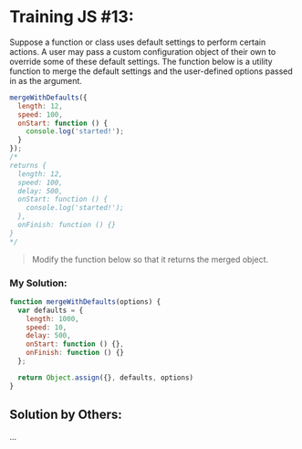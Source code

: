 # Training JS #13:

Suppose a function or class uses default settings to perform certain actions. A user may pass a custom configuration object of their own to override some of these default settings. The function below is a utility function to merge the default settings and the user-defined options passed in as the argument.

```js
mergeWithDefaults({
  length: 12,
  speed: 100,
  onStart: function () {
    console.log('started!');
  }
});
/*
returns {
  length: 12,
  speed: 100,
  delay: 500,
  onStart: function () {
    console.log('started!');
  },
  onFinish: function () {}
}
*/
```
> Modify the function below so that it returns the merged object.

### My Solution:
```js
function mergeWithDefaults(options) {
  var defaults = {
    length: 1000,
    speed: 10,
    delay: 500,
    onStart: function () {},
    onFinish: function () {}
  };

  return Object.assign({}, defaults, options)
}
```

## Solution by Others:
...